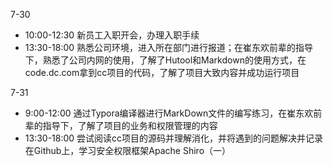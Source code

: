 7-30
* 10:00-12:30 新员工入职开会，办理入职手续
* 13:30-18:00 熟悉公司环境，进入所在部门进行报道；在崔东欢前辈的指导下，熟悉了公司内网的使用，了解了Hutool和Markdown的使用方式，在code.dc.com拿到cc项目的代码，了解了项目大致内容并成功运行项目

7-31
* 9:00-12:00 通过Typora编译器进行MarkDown文件的编写练习，在崔东欢前辈的指导下，了解了项目的业务和权限管理的内容
* 13:30-18:00 尝试阅读cc项目的源码并理解消化，并将遇到的问题解决并记录在Github上，学习安全权限框架Apache Shiro（一）

